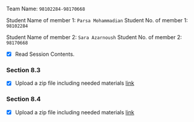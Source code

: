 Team Name: `98102284-98170668`

Student Name of member 1: `Parsa Mohammadian`
Student No. of member 1: `98102284`

Student Name of member 2: `Sara Azarnoush`
Student No. of member 2: `98170668`

- [x] Read Session Contents.

### Section 8.3
- [x] Upload a zip file including needed materials [link](https://github.com/Sharif-OS-Lab/summer1401-g1-8-98102284-98170668/tree/main/8.3)

### Section 8.4
- [x] Upload a zip file including needed materials [link](https://drive.google.com/drive/folders/1zt8xVq0dj9Ukx1zohM__cz9zoBBQIgrG?usp=sharing)


